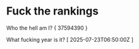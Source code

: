 # Fuck the rankings

Who the hell am I?
{ 37594390 }

What fucking year is it?
[ 2025-07-23T06:50:00Z ]
